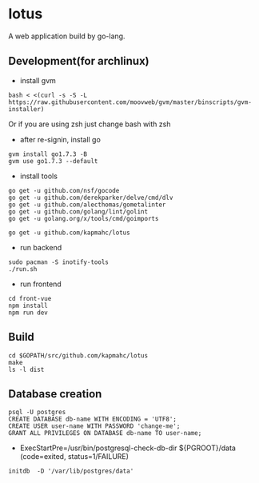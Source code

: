 # lotus
A web application build by go-lang.

## Development(for archlinux)
* install gvm
```
bash < <(curl -s -S -L https://raw.githubusercontent.com/moovweb/gvm/master/binscripts/gvm-installer)
```
Or if you are using zsh just change bash with zsh

* after re-signin, install go
```
gvm install go1.7.3 -B
gvm use go1.7.3 --default
```


* install tools

```
go get -u github.com/nsf/gocode
go get -u github.com/derekparker/delve/cmd/dlv
go get -u github.com/alecthomas/gometalinter
go get -u github.com/golang/lint/golint
go get -u golang.org/x/tools/cmd/goimports

go get -u github.com/kapmahc/lotus
```

* run backend
```
sudo pacman -S inotify-tools
./run.sh
```

* run frontend
```
cd front-vue
npm install
npm run dev
```

## Build
```
cd $GOPATH/src/github.com/kapmahc/lotus
make
ls -l dist
```

## Database creation

```
psql -U postgres
CREATE DATABASE db-name WITH ENCODING = 'UTF8';
CREATE USER user-name WITH PASSWORD 'change-me';
GRANT ALL PRIVILEGES ON DATABASE db-name TO user-name;
```

* ExecStartPre=/usr/bin/postgresql-check-db-dir ${PGROOT}/data (code=exited, status=1/FAILURE)

```
initdb  -D '/var/lib/postgres/data'
```
